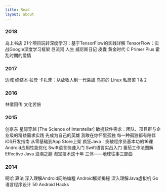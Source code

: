 ```yaml
---
title: Read
layout: about
---
```


### 2018
岛上书店
21个项目玩转深度学习：基于TensorFlow的实践详解
TensorFlow：实战Google深度学习框架
巨流河
人生
威尼斯日记
皮囊
黄金时代
C Primer Plus
霍乱时期的爱情

### 2017
边城
终结本·拉登
卡扎菲：从放牧人到一代枭雄
鸟哥的 Linux 私房菜 1 & 2

### 2016
林徽因传
文化苦旅

### 2015
创京东
星际穿越 [The Science of Interstellar]
敏捷软件需求：团队、项目群与企业级的精益需求实践
先成为自己的英雄
我敢在你怀里孤独
每一种孤独都有陪伴
iOS开发指南 从零基础到App Store上架
疯狂Java：突破程序员基本功的16课
Android应用性能优化
Swift语言快速入门
Swift语言实战入门
番茄工作法图解
Effective Java
浪潮之巅
淘宝技术这十年
三体——地球往事三部曲

### 2014
啊哈 算法
深入理解Android网络编程
Android框架揭秘
深入理解Java虚拟机
Go语言程序设计
50 Android Hacks

<br/>
